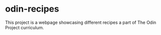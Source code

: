 # odin-recipes
This project is a webpage showcasing different recipes a part of The Odin 
Project curriculum.
